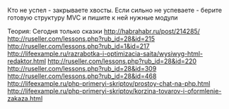 Кто не успел - закрываете хвосты. Если сильно не успеваете - берите готовую структуру MVC и пишите к ней нужные модули

Теория:
Сегодня только сказки
http://habrahabr.ru/post/214285/
http://ruseller.com/lessons.php?rub_id=28&id=215
http://ruseller.com/lessons.php?rub_id=1&id=217
http://lifeexample.ru/razrabotka-i-optimizacia-saita/wysiwyg-html-redaktor.html
http://ruseller.com/lessons.php?rub_id=28&id=220
http://ruseller.com/lessons.php?rub_id=28&id=309
http://ruseller.com/lessons.php?rub_id=28&id=468
http://lifeexample.ru/php-primeryi-skriptov/prostoy-chat-na-php.html
http://lifeexample.ru/php-primeryi-skriptov/korzina-tovarov-i-oformlenie-zakaza.html
